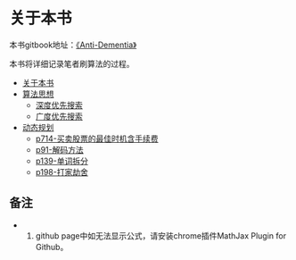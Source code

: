 # 关于本书

本书gitbook地址：[《Anti-Dementia》](https://duval1024.gitbook.io/anti-dementia/)

本书将详细记录笔者刷算法的过程。

* [关于本书](README.md)
* [算法思想](算法思想/README.md)
  * [深度优先搜索](算法思想/dfs.md)
  * [广度优先搜索](算法思想/bfs.md)
* [动态规划](动态规划/README.md)
  * [p714-买卖股票的最佳时机含手续费](problem/p714-best-time-to-buy-and-sell-stock-with-transaction-fee.md)
  * [p91-解码方法](problem/p91-decode-ways.md)
  * [p139-单词拆分](problem/p139-word-break.md)
  * [p198-打家劫舍](problem/p198-house-robber.md)



## 备注
- 1. github page中如无法显示公式，请安装chrome插件MathJax Plugin for Github。

